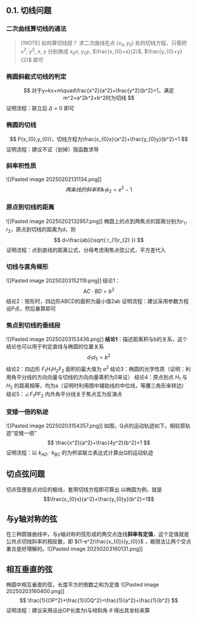 ## 0.1. 切线问题
### 二次曲线算切线的通法

> [!NOTE] 如何算切线捏？
> 求二次曲线在点 $(x_{0},y_{0})$ 处的切线方程，只需把 $x^2$, $y^2$, $x$, $y$ 分别换成 $x_{0}x$, $y_{0}y$, $\frac{x_{0}+x}{2}$, $\frac{y_{0}+y}{2}$ 即可

### 椭圆斜截式切线的判定 
$$
对于y=kx+m\quad\frac{x^2}{a^2}+\frac{y^2}{b^2}=1，满足m^2=a^2k^2+b^2时为切线
$$
证明流程：联立后 $\Delta=0$ 即可 

### 椭圆的切线 
$$
P(x_{0},y_{0})，切线方程为\frac{x_{0}x}{a^2}+\frac{y_{0}y}{b^2}=1
$$
证明流程：建议不证（划掉）隐函数求导

### 斜率积性质 
![[Pasted image 20250202131134.png]]
$$两条线的斜率积 k_{1}k_{2}=e^2-1 $$

### 原点到切线的距离
![[Pasted image 20250202132957.png]]
椭圆上的点到两焦点的距离分别为$r_1$，$r_2$，原点到切线的距离为$d$，则
$$
d=\frac{ab}{\sqrt{ r_{1}r_{2} }}
$$
证明流程：点到直线的距离公式，分母考虑用焦点弦公式，平方差代入

### 切线与直角梯形
![[Pasted image 20250203152119.png]]
结论1：$$
AC\cdot BD=b^2
$$
结论2：矩形时，四边形ABCD的面积为最小值2ab
证明流程：建议采用参数方程设P点，然后暴算即可

### 焦点到切线的垂线段
![[Pasted image 20250203153436.png]]
**结论1**：描述距离积与b的关系，这个结论也可以用于判定直线与椭圆的位置关系 $$
d_1d_2=b^2
$$
结论2：四边形 $F_{1}H_{1}H_{2}F_{2}$ 面积的最大值为 $a^2$
结论3：椭圆的光学性质（证明：利用角平分线的方向向量与切线的方向向量乘积为0来证）
结论4：原点到点 $H_{1}$ 与 $H_{2}$ 的距离相等，均为a（证明时利用图中辅助线的中位线，等腰三角形来转边）
结论5：$\angle F_{1}PF_{2}$ 内外角平分线关于焦点互为反演点

### 变矮一倍的轨迹
![[Pasted image 20250203154357.png]]
如图，Q点的运动轨迹如下。相较原轨迹“变矮一倍”$$
\frac{x^2}{a^2}+\frac{4y^2}{b^2}=1
$$
证明流程：以 $k_{AD}\cdot k_{BC}$ 的为桥梁联立表达式计算出Q的运动轨迹

## 切点弦问题
切点弦便是点对应的极线，套用切线方程即可算出
以椭圆为例，就是 
$$\frac{x_{0}x}{a^2}+\frac{y_{0}y}{b^2}=1$$

## 与y轴对称的弦
在三种圆锥曲线中，与y轴对称的弦形成的两交点连线**斜率有定值**，这个定值就是公共点切线斜率的相反数，即 $(1-e^2)\frac{x_{0}}{y_{0}}$ ，极限法让两个交点重合是好理解的。![[Pasted image 20250203160131.png]]
## 相互垂直的弦
椭圆中相互垂直的弦，长度平方的倒数之和为定值 ![[Pasted image 20250203160400.png]]
$$
\frac{1}{OP^2}+\frac{1}{OQ^2}=\frac{1}{a^2}+\frac{1}{b^2}
$$
证明流程：建议采用设出OP长度为t与倾斜角 $\theta$ 得出其坐标来算

